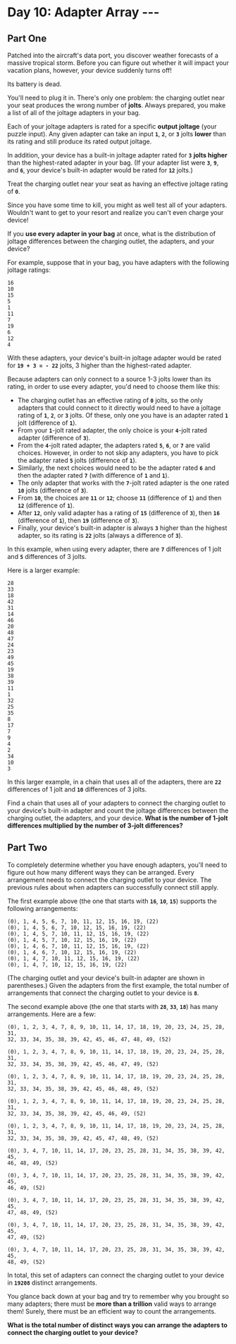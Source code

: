 # Day 10: Adapter Array ---

## Part One
Patched into the aircraft's data port, you discover weather forecasts of a massive tropical storm. Before you can figure out whether it will impact your vacation plans, however, your device suddenly turns off!

Its battery is dead.

You'll need to plug it in. There's only one problem: the charging outlet near your seat produces the wrong number of **jolts**. Always prepared, you make a list of all of the joltage adapters in your bag.

Each of your joltage adapters is rated for a specific **output joltage** (your puzzle input). Any given adapter can take an input **`1`**, **`2`**, or **`3`** jolts **lower** than its rating and still produce its rated output joltage.

In addition, your device has a built-in joltage adapter rated for **`3`** **jolts higher** than the highest-rated adapter in your bag. (If your adapter list were **`3`**, **`9`**, and **`6`**, your device's built-in adapter would be rated for **`12`** jolts.)

Treat the charging outlet near your seat as having an effective joltage rating of **`0`**.

Since you have some time to kill, you might as well test all of your adapters. Wouldn't want to get to your resort and realize you can't even charge your device!

If you **use every adapter in your bag** at once, what is the distribution of joltage differences between the charging outlet, the adapters, and your device?

For example, suppose that in your bag, you have adapters with the following joltage ratings:
```
16
10
15
5
1
11
7
19
6
12
4
```
With these adapters, your device's built-in joltage adapter would be rated for **`19 + 3 = - 22`** jolts, 3 higher than the highest-rated adapter.

Because adapters can only connect to a source 1-3 jolts lower than its rating, in order to use every adapter, you'd need to choose them like this:

- The charging outlet has an effective rating of **`0`** jolts, so the only adapters that could connect to it directly would need to have a joltage rating of **`1`**, **`2`**, or **`3`** jolts. Of these, only one you have is an adapter rated **`1`** jolt (difference of **`1`**).
- From your **`1`**-jolt rated adapter, the only choice is your **`4`**-jolt rated adapter (difference of **`3`**).
- From the **`4`**-jolt rated adapter, the adapters rated **`5`**, **`6`**, or **`7`** are valid choices. However, in order to not skip any adapters, you have to pick the adapter rated **`5`** jolts (difference of **`1`**).
- Similarly, the next choices would need to be the adapter rated **`6`** and then the adapter rated **`7`** (with difference of **`1`** and **`1`**).
- The only adapter that works with the **`7`**-jolt rated adapter is the one rated **`10`** jolts (difference of **`3`**).
- From **`10`**, the choices are **`11`** or **`12`**; choose **`11`** (difference of **`1`**) and then **`12`** (difference of **`1`**).
- After **`12`**, only valid adapter has a rating of **`15`** (difference of **`3`**), then **`16`** (difference of **`1`**), then **`19`** (difference of **`3`**).
- Finally, your device's built-in adapter is always **`3`** higher than the highest adapter, so its rating is **`22`** jolts (always a difference of **`3`**).

In this example, when using every adapter, there are **`7`** differences of 1 jolt and **`5`** differences of 3 jolts.

Here is a larger example:
```
28
33
18
42
31
14
46
20
48
47
24
23
49
45
19
38
39
11
1
32
25
35
8
17
7
9
4
2
34
10
3
```

In this larger example, in a chain that uses all of the adapters, there are **`22`** differences of 1 jolt and **`10`** differences of 3 jolts.

Find a chain that uses all of your adapters to connect the charging outlet to your device's built-in adapter and count the joltage differences between the charging outlet, the adapters, and your device. **What is the number of 1-jolt differences multiplied by the number of 3-jolt differences?**


## Part Two

To completely determine whether you have enough adapters, you'll need to figure out how many different ways they can be arranged. Every arrangement needs to connect the charging outlet to your device. The previous rules about when adapters can successfully connect still apply.

The first example above (the one that starts with **`16`**, **`10`**, **`15`**) supports the following arrangements:
```
(0), 1, 4, 5, 6, 7, 10, 11, 12, 15, 16, 19, (22)
(0), 1, 4, 5, 6, 7, 10, 12, 15, 16, 19, (22)
(0), 1, 4, 5, 7, 10, 11, 12, 15, 16, 19, (22)
(0), 1, 4, 5, 7, 10, 12, 15, 16, 19, (22)
(0), 1, 4, 6, 7, 10, 11, 12, 15, 16, 19, (22)
(0), 1, 4, 6, 7, 10, 12, 15, 16, 19, (22)
(0), 1, 4, 7, 10, 11, 12, 15, 16, 19, (22)
(0), 1, 4, 7, 10, 12, 15, 16, 19, (22)
```
(The charging outlet and your device's built-in adapter are shown in parentheses.) Given the adapters from the first example, the total number of arrangements that connect the charging outlet to your device is **`8`**.

The second example above (the one that starts with **`28`**, **`33`**, **`18`**) has many arrangements. Here are a few:
```
(0), 1, 2, 3, 4, 7, 8, 9, 10, 11, 14, 17, 18, 19, 20, 23, 24, 25, 28, 31,
32, 33, 34, 35, 38, 39, 42, 45, 46, 47, 48, 49, (52)

(0), 1, 2, 3, 4, 7, 8, 9, 10, 11, 14, 17, 18, 19, 20, 23, 24, 25, 28, 31,
32, 33, 34, 35, 38, 39, 42, 45, 46, 47, 49, (52)

(0), 1, 2, 3, 4, 7, 8, 9, 10, 11, 14, 17, 18, 19, 20, 23, 24, 25, 28, 31,
32, 33, 34, 35, 38, 39, 42, 45, 46, 48, 49, (52)

(0), 1, 2, 3, 4, 7, 8, 9, 10, 11, 14, 17, 18, 19, 20, 23, 24, 25, 28, 31,
32, 33, 34, 35, 38, 39, 42, 45, 46, 49, (52)

(0), 1, 2, 3, 4, 7, 8, 9, 10, 11, 14, 17, 18, 19, 20, 23, 24, 25, 28, 31,
32, 33, 34, 35, 38, 39, 42, 45, 47, 48, 49, (52)

(0), 3, 4, 7, 10, 11, 14, 17, 20, 23, 25, 28, 31, 34, 35, 38, 39, 42, 45,
46, 48, 49, (52)

(0), 3, 4, 7, 10, 11, 14, 17, 20, 23, 25, 28, 31, 34, 35, 38, 39, 42, 45,
46, 49, (52)

(0), 3, 4, 7, 10, 11, 14, 17, 20, 23, 25, 28, 31, 34, 35, 38, 39, 42, 45,
47, 48, 49, (52)

(0), 3, 4, 7, 10, 11, 14, 17, 20, 23, 25, 28, 31, 34, 35, 38, 39, 42, 45,
47, 49, (52)

(0), 3, 4, 7, 10, 11, 14, 17, 20, 23, 25, 28, 31, 34, 35, 38, 39, 42, 45,
48, 49, (52)
```
In total, this set of adapters can connect the charging outlet to your device in **`19208`** distinct arrangements.

You glance back down at your bag and try to remember why you brought so many adapters; there must be **more than a trillion** valid ways to arrange them! Surely, there must be an efficient way to count the arrangements.

**What is the total number of distinct ways you can arrange the adapters to connect the charging outlet to your device?**
